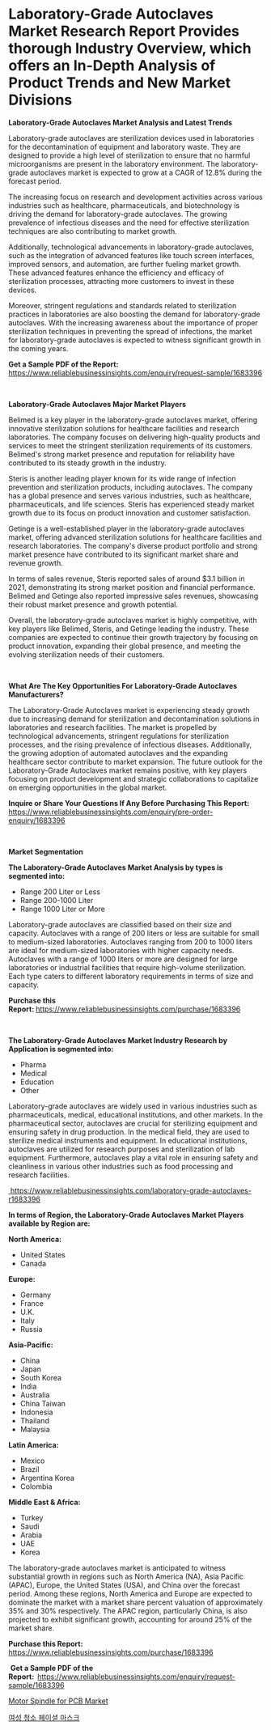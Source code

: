 <p><h1>Laboratory-Grade Autoclaves Market Research Report Provides thorough Industry Overview, which offers an In-Depth Analysis of Product Trends and New Market Divisions</h1></p><p><strong>Laboratory-Grade Autoclaves Market Analysis and Latest Trends</strong></p>
<p><p>Laboratory-grade autoclaves are sterilization devices used in laboratories for the decontamination of equipment and laboratory waste. They are designed to provide a high level of sterilization to ensure that no harmful microorganisms are present in the laboratory environment. The laboratory-grade autoclaves market is expected to grow at a CAGR of 12.8% during the forecast period.</p><p>The increasing focus on research and development activities across various industries such as healthcare, pharmaceuticals, and biotechnology is driving the demand for laboratory-grade autoclaves. The growing prevalence of infectious diseases and the need for effective sterilization techniques are also contributing to market growth.</p><p>Additionally, technological advancements in laboratory-grade autoclaves, such as the integration of advanced features like touch screen interfaces, improved sensors, and automation, are further fueling market growth. These advanced features enhance the efficiency and efficacy of sterilization processes, attracting more customers to invest in these devices.</p><p>Moreover, stringent regulations and standards related to sterilization practices in laboratories are also boosting the demand for laboratory-grade autoclaves. With the increasing awareness about the importance of proper sterilization techniques in preventing the spread of infections, the market for laboratory-grade autoclaves is expected to witness significant growth in the coming years.</p></p>
<p><strong>Get a Sample PDF of the Report:&nbsp;</strong> <a href="https://www.reliablebusinessinsights.com/enquiry/request-sample/1683396">https://www.reliablebusinessinsights.com/enquiry/request-sample/1683396</a></p>
<p>&nbsp;</p>
<p><strong>Laboratory-Grade Autoclaves Major Market Players</strong></p>
<p><p>Belimed is a key player in the laboratory-grade autoclaves market, offering innovative sterilization solutions for healthcare facilities and research laboratories. The company focuses on delivering high-quality products and services to meet the stringent sterilization requirements of its customers. Belimed's strong market presence and reputation for reliability have contributed to its steady growth in the industry.</p><p>Steris is another leading player known for its wide range of infection prevention and sterilization products, including autoclaves. The company has a global presence and serves various industries, such as healthcare, pharmaceuticals, and life sciences. Steris has experienced steady market growth due to its focus on product innovation and customer satisfaction.</p><p>Getinge is a well-established player in the laboratory-grade autoclaves market, offering advanced sterilization solutions for healthcare facilities and research laboratories. The company's diverse product portfolio and strong market presence have contributed to its significant market share and revenue growth.</p><p>In terms of sales revenue, Steris reported sales of around $3.1 billion in 2021, demonstrating its strong market position and financial performance. Belimed and Getinge also reported impressive sales revenues, showcasing their robust market presence and growth potential.</p><p>Overall, the laboratory-grade autoclaves market is highly competitive, with key players like Belimed, Steris, and Getinge leading the industry. These companies are expected to continue their growth trajectory by focusing on product innovation, expanding their global presence, and meeting the evolving sterilization needs of their customers.</p></p>
<p>&nbsp;</p>
<p><strong>What Are The Key Opportunities For Laboratory-Grade Autoclaves Manufacturers?</strong></p>
<p><p>The Laboratory-Grade Autoclaves market is experiencing steady growth due to increasing demand for sterilization and decontamination solutions in laboratories and research facilities. The market is propelled by technological advancements, stringent regulations for sterilization processes, and the rising prevalence of infectious diseases. Additionally, the growing adoption of automated autoclaves and the expanding healthcare sector contribute to market expansion. The future outlook for the Laboratory-Grade Autoclaves market remains positive, with key players focusing on product development and strategic collaborations to capitalize on emerging opportunities in the global market.</p></p>
<p><strong>Inquire or Share Your Questions If Any Before Purchasing This Report:</strong> <a href="https://www.reliablebusinessinsights.com/enquiry/pre-order-enquiry/1683396">https://www.reliablebusinessinsights.com/enquiry/pre-order-enquiry/1683396</a></p>
<p>&nbsp;</p>
<p><strong>Market Segmentation</strong></p>
<p><strong>The Laboratory-Grade Autoclaves Market Analysis by types is segmented into:</strong></p>
<p><ul><li>Range 200 Liter or Less</li><li>Range 200-1000 Liter</li><li>Range 1000 Liter or More</li></ul></p>
<p><p>Laboratory-grade autoclaves are classified based on their size and capacity. Autoclaves with a range of 200 liters or less are suitable for small to medium-sized laboratories. Autoclaves ranging from 200 to 1000 liters are ideal for medium-sized laboratories with higher capacity needs. Autoclaves with a range of 1000 liters or more are designed for large laboratories or industrial facilities that require high-volume sterilization. Each type caters to different laboratory requirements in terms of size and capacity.</p></p>
<p><strong>Purchase this Report:&nbsp;</strong><a href="https://www.reliablebusinessinsights.com/purchase/1683396">https://www.reliablebusinessinsights.com/purchase/1683396</a></p>
<p>&nbsp;</p>
<p><strong>The Laboratory-Grade Autoclaves Market Industry Research by Application is segmented into:</strong></p>
<p><ul><li>Pharma</li><li>Medical</li><li>Education</li><li>Other</li></ul></p>
<p><p>Laboratory-grade autoclaves are widely used in various industries such as pharmaceuticals, medical, educational institutions, and other markets. In the pharmaceutical sector, autoclaves are crucial for sterilizing equipment and ensuring safety in drug production. In the medical field, they are used to sterilize medical instruments and equipment. In educational institutions, autoclaves are utilized for research purposes and sterilization of lab equipment. Furthermore, autoclaves play a vital role in ensuring safety and cleanliness in various other industries such as food processing and research facilities.</p></p>
<p><a href="https://www.reliablebusinessinsights.com/laboratory-grade-autoclaves-r1683396">&nbsp;https://www.reliablebusinessinsights.com/laboratory-grade-autoclaves-r1683396</a></p>
<p><strong>In terms of Region, the Laboratory-Grade Autoclaves Market Players available by Region are:</strong></p>
<p>
    <p> <strong> North America: </strong>
        <ul>
            <li>United States</li>
            <li>Canada</li>
        </ul>
        </p> 
    <p> <strong> Europe: </strong>
        <ul>
            <li>Germany</li>
            <li>France</li>
            <li>U.K.</li>
            <li>Italy</li>
            <li>Russia</li>
        </ul>
        </p> 
    <p> <strong> Asia-Pacific: </strong>
        <ul>
            <li>China</li>
            <li>Japan</li>
            <li>South Korea</li>
            <li>India</li>
            <li>Australia</li>
            <li>China Taiwan</li>
            <li>Indonesia</li>
            <li>Thailand</li>
            <li>Malaysia</li>
        </ul>
        </p> 
    <p> <strong> Latin America: </strong>
        <ul>
            <li>Mexico</li>
            <li>Brazil</li>
            <li>Argentina Korea</li>
            <li>Colombia</li>
        </ul>
        </p> 
    <p> <strong> Middle East & Africa: </strong>
        <ul>
            <li>Turkey</li>
            <li>Saudi</li>
            <li>Arabia</li>
            <li>UAE</li>
            <li>Korea</li>
        </ul>
    </p>
    </p>
<p><p>The laboratory-grade autoclaves market is anticipated to witness substantial growth in regions such as North America (NA), Asia Pacific (APAC), Europe, the United States (USA), and China over the forecast period. Among these regions, North America and Europe are expected to dominate the market with a market share percent valuation of approximately 35% and 30% respectively. The APAC region, particularly China, is also projected to exhibit significant growth, accounting for around 25% of the market share.</p></p>
<p><strong>Purchase this Report: </strong><a href="https://www.reliablebusinessinsights.com/purchase/1683396">https://www.reliablebusinessinsights.com/purchase/1683396</a></p>
<p>&nbsp;<strong>Get a Sample PDF of the Report:&nbsp;&nbsp;</strong><a href="https://www.reliablebusinessinsights.com/enquiry/request-sample/1683396">https://www.reliablebusinessinsights.com/enquiry/request-sample/1683396</a></p>
<p><strong></strong></p>
<p><p><a href="https://view.publitas.com/reportprime-1/motor-spindle-for-pcb-market-outlook-complete-industry-analysis-2024-to-2031/">Motor Spindle for PCB Market</a></p><p><a href="https://github.com/nigaleamar09/Market-Research-Report-List-1/blob/main/9738032104303.md">여성 청소 페이셜 마스크</a></p></p>